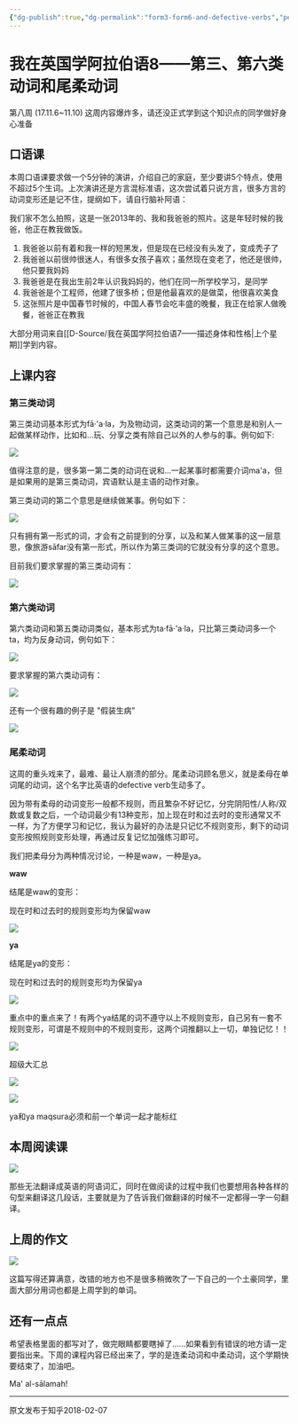 ```yaml
---
{"dg-publish":true,"dg-permalink":"form3-form6-and-defective-verbs","permalink":"/form3-form6-and-defective-verbs/","created":"2024-01-28T21:58:03.680+08:00"}
---
```


# 我在英国学阿拉伯语8——第三、第六类动词和尾柔动词
第八周 (17.11.6~11.10) 这周内容爆炸多，请还没正式学到这个知识点的同学做好身心准备

## 口语课

本周口语课要求做一个5分钟的演讲，介绍自己的家庭，至少要讲5个特点，使用不超过5个生词。上次演讲还是方言混标准语，这次尝试着只说方言，很多方言的动词变形还是记不住，提纲如下，请自行脑补阿语：

我们家不怎么拍照，这是一张2013年的、我和我爸爸的照片。这是年轻时候的我爸，他正在教我做饭。

1. 我爸爸以前有着和我一样的短黑发，但是现在已经没有头发了，变成秃子了
2. 我爸爸以前很帅很迷人，有很多女孩子喜欢；虽然现在变老了，他还是很帅，他只要我妈妈
3. 我爸爸是在我出生前2年认识我妈妈的，他们在同一所学校学习，是同学
4. 我爸爸是个工程师，他建了很多桥；但是他最喜欢的是做菜，他很喜欢美食
5. 这张照片是中国春节时候的，中国人春节会吃丰盛的晚餐，我正在给家人做晚餐，爸爸正在教我

大部分用词来自[[D-Source/我在英国学阿拉伯语7——描述身体和性格\|上个星期]]学到内容。

  
## 上课内容

### 第三类动词

第三类动词基本形式为fā·'a·la，为及物动词，这类动词的第一个意思是和别人一起做某样动作，比如和...玩、分享之类有除自己以外的人参与的事。例句如下:

![](https://pic1.zhimg.com/80/v2-032f64ac708c6f236ce45c51e66a5404_720w.webp)

值得注意的是，很多第一第二类的动词在说和...一起某事时都需要介词ma'a，但是如果用的是第三类动词，宾语默认是主语的动作对象。

  

第三类动词的第二个意思是继续做某事。例句如下：

![](https://pic1.zhimg.com/80/v2-d58ab70d3a5b22039633c583e85187a8_720w.webp)

  

只有拥有第一形式的词，才会有之前提到的分享，以及和某人做某事的这一层意思，像旅游sāfar没有第一形式，所以作为第三类词的它就没有分享的这个意思。

  

目前我们要求掌握的第三类动词有：

![](https://pic3.zhimg.com/80/v2-c87e20a932e6e8e52035cac0df268806_720w.webp)

  

### 第六类动词

第六类动词和第五类动词类似，基本形式为ta·fā·'a·la，只比第三类动词多一个ta，均为反身动词，例句如下：

![](https://pic2.zhimg.com/80/v2-47a828335b1b97aeb5f6114791f2a441_720w.webp)

要求掌握的第六类动词有：

![](https://pic3.zhimg.com/80/v2-c9381675ffca23a116d2364a530475d2_720w.webp)

还有一个很有趣的例子是 "假装生病"

![](https://pic4.zhimg.com/80/v2-acbe1f3480fcf7b2a764188505c7381f_720w.webp)

  

### 尾柔动词

这周的重头戏来了，最难、最让人崩溃的部分。尾柔动词顾名思义，就是柔母在单词尾的动词，这个名字比英语的defective verb生动多了。

  

因为带有柔母的动词变形一般都不规则，而且繁杂不好记忆，分完阴阳性/人称/双数或复数之后，一个动词最少有13种变形，加上现在时和过去时的变形通常又不一样，为了方便学习和记忆，我认为最好的办法是只记忆不规则变形，剩下的动词变形按照规则变形处理，再通过反复记忆加强练习即可。

  

我们把柔母分为两种情况讨论，一种是waw，一种是ya。

  

**waw**

结尾是waw的变形：

现在时和过去时的规则变形均为保留waw

![](https://pic1.zhimg.com/80/v2-154c116ad2cb9e26185bda93bee13c60_720w.webp)

**ya**

结尾是ya的变形：

现在时和过去时的规则变形均为保留ya

![](https://pic4.zhimg.com/80/v2-83f7c00860e1af4c053b7ff93444bdbb_720w.webp)

重点中的重点来了！有两个ya结尾的词不遵守以上不规则变形，自己另有一套不规则变形，可谓是不规则中的不规则变形，这两个词推翻以上一切，单独记忆！！

![](https://pic4.zhimg.com/80/v2-ea3c09b0e6c942f4099998acb3aecc37_720w.webp)

超级大汇总

![](https://pic1.zhimg.com/80/v2-0146997d8c4d0cb0d2427c15f0d1eaa0_720w.webp)

![](https://pic3.zhimg.com/80/v2-0fc2e15b81a071a75099bfb3273e5e16_720w.webp)

ya和ya maqsura必须和前一个单词一起才能标红

## 本周阅读课

![](https://pic3.zhimg.com/80/v2-ded0f25c4ca9bc0e938128cb33cafd2e_720w.webp)

那些无法翻译成英语的阿语词汇，同时在做阅读的过程中我们也要想用各种各样的句型来翻译这几段话，主要就是为了告诉我们做翻译的时候不一定都得一字一句翻译。

  

## 上周的作文

![](https://pic4.zhimg.com/80/v2-c91ce9be79b6ac043acdf0ff65ba7573_720w.webp)

这篇写得还算满意，改错的地方也不是很多稍微吹了一下自己的一个土豪同学，里面大部分用词也都是上周学到的单词。

  
## 还有一点点

希望表格里面的都写对了，做完眼睛都要瞎掉了……如果看到有错误的地方请一定要指出来。下周的课程内容已经出来了，学的是连柔动词和中柔动词，这个学期快要结束了，加油吧。

  

Ma' al-sālamah!

---
原文发布于知乎2018-02-07